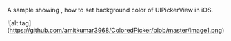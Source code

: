 A sample showing , how to set background color of UIPickerView in iOS.

![alt tag]  (https://github.com/amitkumar3968/ColoredPicker/blob/master/Image1.png)
